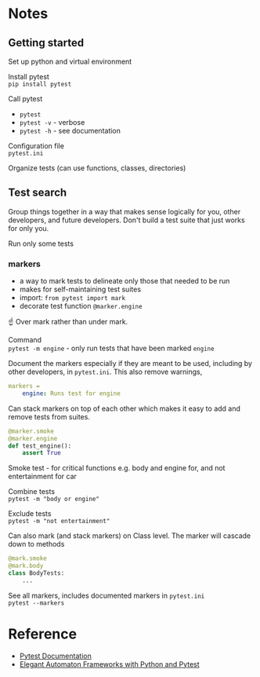 
# Notes
## Getting started

Set up python and virtual environment

Install pytest  
`pip install pytest`


Call pytest  
- `pytest`  
- `pytest -v` - verbose
- `pytest -h` - see documentation

Configuration file  
`pytest.ini`

Organize tests (can use functions, classes, directories)


## Test search
Group things together in a way that makes sense logically for you, other developers, and future developers. Don't build a test suite that just works for only you.

Run only some tests


### markers
- a way to mark tests to delineate only those that needed to be run
- makes for self-maintaining test suites
- import:
    `from pytest import mark`
- decorate test function
    `@marker.engine`

☝ Over mark rather than under mark.

Command  
`pytest -m engine`
    - only run tests that have been marked `engine`

Document the markers especially if they are meant to be used, including by other developers, in `pytest.ini`. This also remove warnings, 
```yaml
markers =
    engine: Runs test for engine
```

Can stack markers on top of each other which makes it easy to add and remove tests from suites.
```python
@marker.smoke
@marker.engine
def test_engine():
    assert True
```
Smoke test - for critical functions e.g. body and engine for, and not entertainment for car

Combine tests  
`pytest -m "body or engine"`

Exclude tests  
`pytest -m "not entertainment"`


Can also mark (and stack markers) on Class level. The marker will cascade down to methods  

```python
@mark.smoke
@mark.body
class BodyTests:
    ...
```

See all markers, includes documented markers in `pytest.ini`  
`pytest --markers`

# Reference
- [Pytest Documentation](https://docs.pytest.org)
- [Elegant Automaton Frameworks with Python and Pytest](https://www.udemy.com/course/elegant-automation-frameworks-with-python-and-pytest)